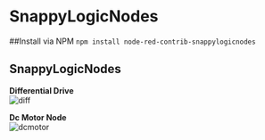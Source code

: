 # SnappyLogicNodes

##Install via NPM
``npm install node-red-contrib-snappylogicnodes`` 

## SnappyLogicNodes 
**Differential Drive**      
![diff](https://cloud.githubusercontent.com/assets/16568687/22851275/c97838e2-f042-11e6-8209-8f4ff8c14f9f.png)

**Dc Motor Node**       
![dcmotor](https://cloud.githubusercontent.com/assets/16568687/22851264/352b9008-f042-11e6-9f48-7650b13e2e78.png)

